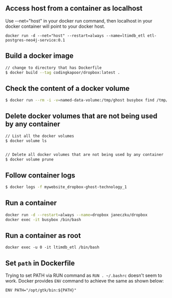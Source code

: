 ## Access host from a container as localhost
Use --net="host" in your docker run command, then localhost in your docker container will point to your docker host.
```
docker run -d --net="host" --restart=always --name=ltimdb_etl etl-postgres-neo4j-service:0.1
```

## Build a docker image

```sh
// change to directory that has Dockerfile
$ docker build --tag codingkapoor/dropbox:latest .
```

## Check the content of a docker volume

``` bash
$ docker run --rm -i -v=named-data-volume:/tmp/ghost busybox find /tmp/ghost
```

## Delete docker volumes that are not being used by any container

```sh
// List all the docker volumes
$ docker volume ls


// Delete all docker volumes that are not being used by any container
$ docker volume prune
```

## Follow container logs

```sh
$ docker logs -f mywebsite_dropbox-ghost-technology_1
```

## Run a container

```sh
docker run -d --restart=always --name=dropbox janeczku/dropbox
docker exec -it busybox /bin/bash
```

## Run a container as root
```
docker exec -u 0 -it ltimdb_etl /bin/bash
```

## Set `path` in Dockerfile
Trying to set PATH via RUN command as `RUN . ~/.bashrc` doesn't seem to work. Docker provides `ENV` command to achieve the same as shown below:
```
ENV PATH="/opt/gtk/bin:${PATH}"
```
